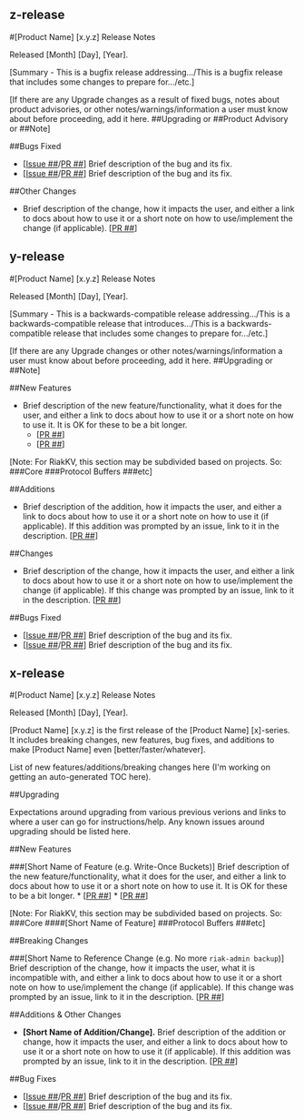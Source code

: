 z-release
----

#[Product Name] [x.y.z] Release Notes

Released [Month] [Day], [Year].

[Summary - This is a bugfix release addressing.../This is a bugfix release that includes some changes to prepare for.../etc.]

[If there are any Upgrade changes as a result of fixed bugs, notes about product advisories, or other notes/warnings/information a user must know about before proceeding, add it here. ##Upgrading or ##Product Advisory or ##Note]

##Bugs Fixed

* [[Issue ##](LINK)/[PR ##](LINK)] Brief description of the bug and its fix.
* [[Issue ##](LINK)/[PR ##](LINK)] Brief description of the bug and its fix.

##Other Changes

* Brief description of the change, how it impacts the user, and either a link to docs about how to use it or a short note on how to use/implement the change (if applicable). [[PR ##](LINK)]


y-release
---
#[Product Name] [x.y.z] Release Notes

Released [Month] [Day], [Year].

[Summary - This is a backwards-compatible release addressing.../This is a backwards-compatible release that introduces.../This is a backwards-compatible release that includes some changes to prepare for.../etc.]

[If there are any Upgrade changes or other notes/warnings/information a user must know about before proceeding, add it here. ##Upgrading or ##Note]

##New Features

* Brief description of the new feature/functionality, what it does for the user, and either a link to docs about how to use it or a short note on how to use it. It is OK for these to be a bit longer. 
    * [[PR ##](LINK)]
    * [[PR ##](LINK)]
    
[Note: For RiakKV, this section may be subdivided based on projects. So:
###Core
###Protocol Buffers
###etc]

##Additions

* Brief description of the addition, how it impacts the user, and either a link to docs about how to use it or a short note on how to use it (if applicable). If this addition was prompted by an issue, link to it in the description. [[PR ##](LINK)]

##Changes

* Brief description of the change, how it impacts the user, and either a link to docs about how to use it or a short note on how to use/implement the change (if applicable). If this change was prompted by an issue, link to it in the description. [[PR ##](LINK)]

##Bugs Fixed

* [[Issue ##](LINK)/[PR ##](LINK)] Brief description of the bug and its fix.
* [[Issue ##](LINK)/[PR ##](LINK)] Brief description of the bug and its fix.


x-release
---
#[Product Name] [x.y.z] Release Notes

Released [Month] [Day], [Year].

[Product Name] [x.y.z] is the first release of the [Product Name] [x]-series. It includes breaking changes, new features, bug fixes, and additions to make [Product Name] even [better/faster/whatever].

List of new features/additions/breaking changes here (I'm working on getting an auto-generated TOC here).

##Upgrading

Expectations around upgrading from various previous verions and links to where a user can go for instructions/help. Any known issues around upgrading should be listed here.

##New Features

###[Short Name of Feature (e.g. Write-Once Buckets)]
Brief description of the new feature/functionality, what it does for the user, and either a link to docs about how to use it or a short note on how to use it. It is OK for these to be a bit longer. 
    * [[PR ##](LINK)]
    * [[PR ##](LINK)]
    
[Note: For RiakKV, this section may be subdivided based on projects. So:
###Core
####[Short Name of Feature]
###Protocol Buffers
###etc]

##Breaking Changes

###[Short Name to Reference Change (e.g. No more `riak-admin backup`)]
Brief description of the change, how it impacts the user, what it is incompatible with, and either a link to docs about how to use it or a short note on how to use/implement the change (if applicable). If this change was prompted by an issue, link to it in the description. [[PR ##](LINK)] 

##Additions & Other Changes

* **[Short Name of Addition/Change].** Brief description of the addition or change, how it impacts the user, and either a link to docs about how to use it or a short note on how to use it (if applicable). If this addition was prompted by an issue, link to it in the description. [[PR ##](LINK)]

##Bug Fixes

* [[Issue ##](LINK)/[PR ##](LINK)] Brief description of the bug and its fix.
* [[Issue ##](LINK)/[PR ##](LINK)] Brief description of the bug and its fix.

